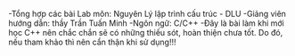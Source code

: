 -Tổng hợp các bài Lab môn: Nguyên Lý lập trình cấu trúc - DLU
-Giảng viên hướng dẫn: thầy Trần Tuấn Minh
-Ngôn ngữ: C/C++
-Đây là bài làm khi mới học C++ nên chắc chắn sẽ có những thiếu sót, hoàn thiện chưa tốt. Do đó, nếu tham khảo thì nên cẩn thận khi sử dụng!!!
